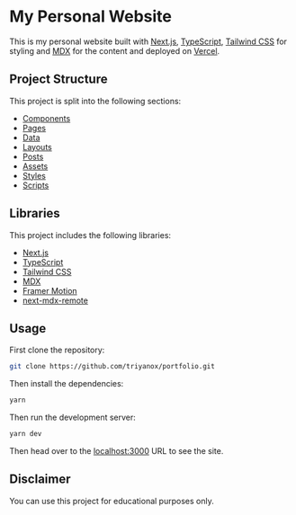# My Personal Website

This is my personal website built with [Next.js](https://nextjs.org/), [TypeScript](https://www.typescriptlang.org/), [Tailwind CSS](https://tailwindcss.com/) for styling and [MDX](https://mdxjs.com/) for the content and deployed on [Vercel](https://vercel.com/).

## Project Structure

This project is split into the following sections:

* [Components](#components)
* [Pages](#pages)
* [Data](#data)
* [Layouts](#layouts)
* [Posts](#posts)
* [Assets](#assets)
* [Styles](#styles)
* [Scripts](#scripts)
 
## Libraries

This project includes the following libraries:

* [Next.js](https://nextjs.org/)
* [TypeScript](https://www.typescriptlang.org/)
* [Tailwind CSS](https://tailwindcss.com/)
* [MDX](https://mdxjs.com/)
* [Framer Motion](https://framer.com/motion/)
* [next-mdx-remote]()

## Usage

First clone the repository:

```bash
git clone https://github.com/triyanox/portfolio.git
```

Then install the dependencies:

```bash
yarn
```

Then run the development server:

````bash
yarn dev

````

Then head over to the [localhost:3000](http://localhost:3000) URL to see the site.

## Disclaimer

You can use this project for educational purposes only.
